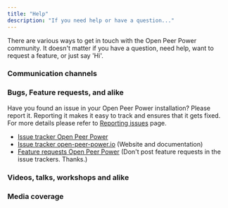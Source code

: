 ```yaml
---
title: "Help"
description: "If you need help or have a question..."
---
```


There are various ways to get in touch with the Open Peer Power community. It doesn't matter if you have a question, need help, want to request a feature, or just say 'Hi'.

### Communication channels


### Bugs, Feature requests, and alike

Have you found an issue in your Open Peer Power installation? Please report it. Reporting it makes it easy to track and ensures that it gets fixed. For more details please refer to [Reporting issues](/help/reporting_issues/) page.

- [Issue tracker Open Peer Power](https://github.com/open-peer-power/open-peer-power/issues)
- [Issue tracker open-peer-power.io](https://github.com/open-peer-power/open-peer-power.io/issues) (Website and documentation)
- [Feature requests Open Peer Power](https://community.open-peer-power.io/c/feature-requests) (Don't post feature requests in the issue trackers. Thanks.)

### Videos, talks, workshops and alike


### Media coverage
